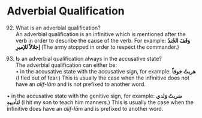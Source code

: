 Adverbial Qualification
=======================

92. What is an adverbial qualification?  
 An adverbial qualification is an infinitive which is mentioned after
the verb in order to describe the cause of the verb. For example:
**وَقَفَ الجُندُ إجلالاً للإمیرِ** (The army stopped in order to respect
the commander.)

93. Is an adverbial qualification always in the accusative state?  
 The adverbial qualification can either be:  
 • in the accusative state with the accusative sign, for example:
**هربتُ خوفاً** (I fled out of fear.) This is usually the case when the
infinitive does not have an *alif-lām* and is not prefixed to another
word.

• in the accusative state with the genitive sign, for example: **ضربتُ
وَلدي لتأدیبهِ** (I hit my son to teach him manners.) This is usually
the case when the infinitive does have an *alif-lām* and is prefixed to
another word.


